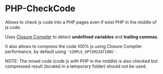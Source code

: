 PHP-CheckCode
=============

Allows to check js code into a PHP pages even if exist PHP in the middle of js code.

Uses [Closure Compiler](https://developers.google.com/closure/compiler/) to detect
**undefined variables** and **trailing commas**.

It also allows to compress the code 100% js using Closure Compiler performance,
by default using `'SIMPLE_OPTIMIZATIONS'`.

NOTE: The mixed code (code js with PHP in the middle) is also checked but
compressed result (located in a temporary folder) should not be used.
